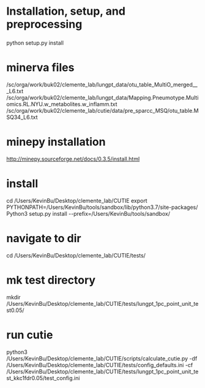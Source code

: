 ###
# Installation, setup, and preprocessing
###

python setup.py install <install-directory>

# minerva files
/sc/orga/work/buk02/clemente_lab/lungpt_data/otu_table_MultiO_merged___L6.txt
/sc/orga/work/buk02/clemente_lab/lungpt_data/Mapping.Pneumotype.Multiomics.RL.NYU.w_metabolites.w_inflamm.txt
/sc/orga/work/buk02/clemente_lab/cutie/data/pre_sparcc_MSQ/otu_table.MSQ34_L6.txt

# minepy installation
http://minepy.sourceforge.net/docs/0.3.5/install.html

# install
cd /Users/KevinBu/Desktop/clemente_lab/CUTIE
export PYTHONPATH=/Users/KevinBu/tools/sandbox/lib/python3.7/site-packages/
Python3 setup.py install  --prefix=/Users/KevinBu/tools/sandbox/

# navigate to dir
cd /Users/KevinBu/Desktop/clemente_lab/CUTIE/tests/

# mk test directory
mkdir /Users/KevinBu/Desktop/clemente_lab/CUTIE/tests/lungpt_1pc_point_unit_test0.05/

# run cutie
python3 /Users/KevinBu/Desktop/clemente_lab/CUTIE/scripts/calculate_cutie.py -df /Users/KevinBu/Desktop/clemente_lab/CUTIE/tests/config_defaults.ini -cf /Users/KevinBu/Desktop/clemente_lab/CUTIE/tests/lungpt_1pc_point_unit_test_kkc1fdr0.05/test_config.ini







